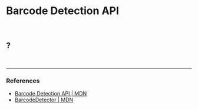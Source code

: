 # Barcode Detection API

<br>

## ?

<br>

---

### References

- [Barcode Detection API | MDN](https://developer.mozilla.org/en-US/docs/Web/API/Barcode_Detection_API)
- [BarcodeDetector | MDN](https://developer.mozilla.org/en-US/docs/Web/API/BarcodeDetector)
